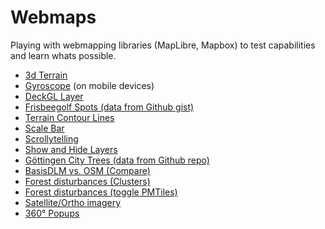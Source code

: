 # Webmaps

Playing with webmapping libraries (MapLibre, Mapbox) to test capabilities and learn whats possible.  

- [3d Terrain](https://wiesehahn.github.io/webmaps/adv-smart_3d)
- [Gyroscope](https://wiesehahn.github.io/webmaps/maplibre_gyroscope.html) (on mobile devices)
- [DeckGL Layer](https://wiesehahn.github.io/webmaps/deckgl_maplibre.html)
- [Frisbeegolf Spots (data from Github gist)](https://wiesehahn.github.io/webmaps/frisbeegolf.html)
- [Terrain Contour Lines](https://wiesehahn.github.io/webmaps/maplibre_contour.html)
- [Scale Bar](https://wiesehahn.github.io/webmaps/maplibre_scale-control.html)
- [Scrollytelling](https://wiesehahn.github.io/webmaps/maplibre_scroll-fly-to.html)
- [Show and Hide Layers](https://wiesehahn.github.io/webmaps/maplibre_show-and-hide-layers.html)
- [Göttingen City Trees (data from Github repo)](https://wiesehahn.github.io/webmaps/strassenbaumkataster_goe.html)
- [BasisDLM vs. OSM (Compare)](https://wiesehahn.github.io/webmaps/comparison/basis-dlm_osm.html)
- [Forest disturbances (Clusters)](https://wiesehahn.github.io/webmaps/disturbances_cluster.html)
- [Forest disturbances (toggle PMTiles)](https://wiesehahn.github.io/webmaps/maplibre_pmtiles.html)
- [Satellite/Ortho imagery](https://wiesehahn.github.io/webmaps/basemap_imagery.html)
- [360° Popups](https://wiesehahn.github.io/webmaps/insta360_popup.html)
